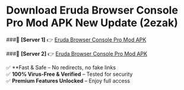 # Download Eruda Browser Console Pro Mod APK New Update (2ezak)  



###🔹 **[Server 1]** 👉 [Eruda Browser Console Pro Mod APK](https://apkcomod.com?title=Eruda_Browser_Console_Pro_Mod_APK) 

###🔹 **[Server 2]** 👉 [Eruda Browser Console Pro Mod APK](https://apkcomod.com?title=Eruda_Browser_Console_Pro_Mod_APK)  

✅ **Fast & Safe – No redirects, no fake links  
✅ **100% Virus-Free & Verified** – Tested for security  
✅ **Premium Features Unlocked** – Enjoy full access  


